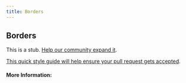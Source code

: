 ```yaml
---
title: Borders
---
```


## Borders

This is a stub. [Help our community expand it](https://github.com/freecodecamp/guides/tree/master/src/pages/articles/css/properties/borders/index.md).

[This quick style guide will help ensure your pull request gets accepted](https://github.com/freeCodeCamp/guides/blob/master/README.md).

<!-- The article goes here, in GitHub-flavored Markdown. Feel free to add YouTube videos, images, and CodePen/JSBin embeds  -->

#### More Information:
<!-- Please add any articles you think might be helpful to read before writing the article -->


